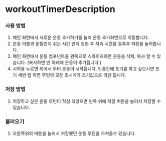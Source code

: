 # workoutTimerDescription

### 사용 방법 

1. 메인 화면에서 새로운 운동 추가하기를 눌러 운동 추가화면으로 이동합니다. 
2. 운동 이름과 운동인지 쉬는 시간 인지 정한 후 지속 시간을 등록후 저장을 눌러줍니다. 
3. 메인 화면에서 운동 컴포넌트를 왼쪽으로 스와이프하면 운동을 삭제, 복사 할 수 있습니다. (복사하면 맨 아래에 운동이 추가됩니다.)
4. 시작을 누르면 위에서 부터 운동이 시작됩니다. 
5 중간에 포기를 하고 싶으시면 포기 세번 탭 하면 루틴의 모든 초시계가 초기값으로 리턴 됩니다. 


### 저장 방법 
1. 저장하고 싶은 운동 루틴이 작성 되었으면 왼쪽 위에 저장 버튼을 눌러서 저장할 수 있습니다. 


### 불러오기
1. 오른쪽위의 버튼을 눌러서 저장했던 운동 루틴을 가져올수 있습니다. 

